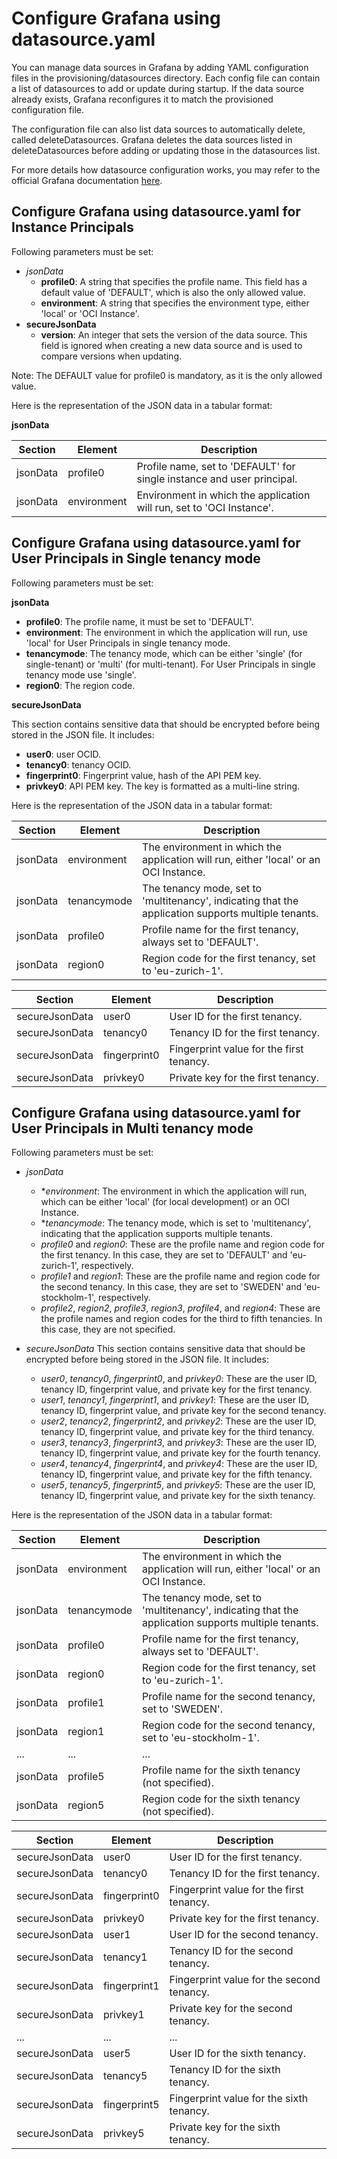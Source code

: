
# Configure Grafana using datasource.yaml

You can manage data sources in Grafana by adding YAML configuration files in the provisioning/datasources directory. Each config file can contain a list of datasources to add or update during startup. If the data source already exists, Grafana reconfigures it to match the provisioned configuration file.

The configuration file can also list data sources to automatically delete, called deleteDatasources. Grafana deletes the data sources listed in deleteDatasources before adding or updating those in the datasources list.

For more details how datasource configuration works, you may refer to the official Grafana documentation [here](https://grafana.com/docs/grafana/latest/administration/provisioning/).

## Configure Grafana using datasource.yaml for Instance Principals

Following parameters must be set:

* *jsonData*
	+ **profile0**: A string that specifies the profile name. This field has a default value of 'DEFAULT', which is also the only allowed value.
	+ **environment**: A string that specifies the environment type, either 'local' or 'OCI Instance'.
* **secureJsonData**
	+ **version**: An integer that sets the version of the data source. This field is ignored when creating a new data source and is used to compare versions when updating.

Note: The DEFAULT value for profile0 is mandatory, as it is the only allowed value.

Here is the representation of the JSON data in a tabular format:

**jsonData**

| **Section** | **Element** | **Description** |
| --- | --- | --- |
| jsonData | profile0 | Profile name, set to 'DEFAULT' for single instance and user principal. |
| jsonData | environment | Environment in which the application will run, set to 'OCI Instance'. |



## Configure Grafana using datasource.yaml for User Principals in Single tenancy mode

Following parameters must be set:

**jsonData**

* **profile0**: The profile name, it must be set to 'DEFAULT'.
* **environment**: The environment in which the application will run, use 'local' for User Principals in single tenancy mode.
* **tenancymode**: The tenancy mode, which can be either 'single' (for single-tenant) or 'multi' (for multi-tenant). For User Principals in single tenancy mode use 'single'.
* **region0**: The region code.

**secureJsonData**

This section contains sensitive data that should be encrypted before being stored in the JSON file. It includes:

* **user0**: user OCID.
* **tenancy0**: tenancy OCID.
* **fingerprint0**: Fingerprint value, hash of the API PEM key.
* **privkey0**: API PEM key. The key is formatted as a multi-line string.

Here is the representation of the JSON data in a tabular format:

| **Section** | **Element** | **Description** |
| --- | --- | --- |
| jsonData | environment | The environment in which the application will run, either 'local' or an OCI Instance. |
| jsonData | tenancymode | The tenancy mode, set to  'multitenancy', indicating that the application supports multiple tenants. |
| jsonData | profile0 | Profile name for the first tenancy, always set to 'DEFAULT'. |
| jsonData | region0 | Region code for the first tenancy, set to 'eu-zurich-1'. |


| **Section** | **Element** | **Description** |
| --- | --- | --- |
| secureJsonData | user0 | User ID for the first tenancy. |
| secureJsonData | tenancy0 | Tenancy ID for the first tenancy. |
| secureJsonData | fingerprint0 | Fingerprint value for the first tenancy. |
| secureJsonData | privkey0 | Private key for the first tenancy. |



## Configure Grafana using datasource.yaml for User Principals in Multi tenancy mode

Following parameters must be set:

*  *jsonData*
	+ **environment*: The environment in which the application will run, which can be either 'local' (for local development) or an OCI Instance.
	+ **tenancymode*: The tenancy mode, which is set to  'multitenancy', indicating that the application supports multiple tenants.
	+ *profile0* and *region0*: These are the profile name and region code for the first tenancy. In this case, they are set to 'DEFAULT' and 'eu-zurich-1', respectively.
	+ *profile1* and *region1*: These are the profile name and region code for the second tenancy. In this case, they are set to 'SWEDEN' and 'eu-stockholm-1', respectively.
	+ *profile2*, *region2*, *profile3*, *region3*, *profile4*, and *region4*: These are the profile names and region codes for the third to fifth tenancies. In this case, they are not specified.

*  *secureJsonData*
This section contains sensitive data that should be encrypted before being stored in the JSON file. It includes:

	+ *user0*, *tenancy0*, *fingerprint0*, and *privkey0*: These are the user ID, tenancy ID, fingerprint value, and private key for the first tenancy.
	+ *user1*, *tenancy1*, *fingerprint1*, and *privkey1*: These are the user ID, tenancy ID, fingerprint value, and private key for the second tenancy.
	+ *user2*, *tenancy2*, *fingerprint2*, and *privkey2*: These are the user ID, tenancy ID, fingerprint value, and private key for the third tenancy.
	+ *user3*, *tenancy3*, *fingerprint3*, and *privkey3*: These are the user ID, tenancy ID, fingerprint value, and private key for the fourth tenancy.
	+ *user4*, *tenancy4*, *fingerprint4*, and *privkey4*: These are the user ID, tenancy ID, fingerprint value, and private key for the fifth tenancy.
	+ *user5*, *tenancy5*, *fingerprint5*, and *privkey5*: These are the user ID, tenancy ID, fingerprint value, and private key for the sixth tenancy.

Here is the representation of the JSON data in a tabular format:

| **Section** | **Element** | **Description** |
| --- | --- | --- |
| jsonData | environment | The environment in which the application will run, either 'local' or an OCI Instance. |
| jsonData | tenancymode | The tenancy mode, set to  'multitenancy', indicating that the application supports multiple tenants. |
| jsonData | profile0 | Profile name for the first tenancy, always set to 'DEFAULT'. |
| jsonData | region0 | Region code for the first tenancy, set to 'eu-zurich-1'. |
| jsonData | profile1 | Profile name for the second tenancy, set to 'SWEDEN'. |
| jsonData | region1 | Region code for the second tenancy, set to 'eu-stockholm-1'. |
| ... | ... | ... |
| jsonData | profile5 | Profile name for the sixth tenancy (not specified). |
| jsonData | region5 | Region code for the sixth tenancy (not specified). |

| **Section** | **Element** | **Description** |
| --- | --- | --- |
| secureJsonData | user0 | User ID for the first tenancy. |
| secureJsonData | tenancy0 | Tenancy ID for the first tenancy. |
| secureJsonData | fingerprint0 | Fingerprint value for the first tenancy. |
| secureJsonData | privkey0 | Private key for the first tenancy. |
| secureJsonData | user1 | User ID for the second tenancy. |
| secureJsonData | tenancy1 | Tenancy ID for the second tenancy. |
| secureJsonData | fingerprint1 | Fingerprint value for the second tenancy. |
| secureJsonData | privkey1 | Private key for the second tenancy. |
| ... | ... | ... |
| secureJsonData | user5 | User ID for the sixth tenancy. |
| secureJsonData | tenancy5 | Tenancy ID for the sixth tenancy. |
| secureJsonData | fingerprint5 | Fingerprint value for the sixth tenancy. |
| secureJsonData | privkey5 | Private key for the sixth tenancy. |
